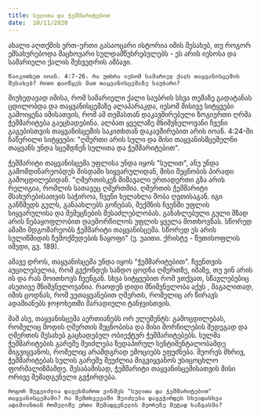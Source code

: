 ```yaml
---
title: სულითა და ჭეშმარიტებით
date:  10/11/2020
---
```


ახალი აღთქმის ერთ-ერთი გასაოცარი ისტორია იმის შესახებ, თუ როგორ ემსახურებოდა მაცხოვარი სულდამწუხრებულებს - ეს არის იესოსა და სამარიელი ქალის შეხვედრის ამბავი.

`წაიკითხეთ იოან. 4:7-26. რა უთხრა იესომ სამარიელ ქალს თაყვანისცემის შესახებ? რითი დაიწყეს მათ თაყვანისცემაზე საუბარი?`

მიუხედავად იმისა, რომ სამარიელი ქალი საუბრის  სხვა თემაზე გადატანას ცდილობდა და თაყვანისცემაზე ალაპარაკდა, იესომ მისივე სიტყვები გამოიყენა იმისათვის, რომ ამ თემასთან დაკავშირებული ზოგიერთი ღრმა ჭეშმარიტება გაეცხადებინა. ალბათ ყველაზე მნიშვნელოვანი ჩვენი გაგებისთვის თაყვანისცემის საკითხთან დაკავშირებით არის იოან. 4:24-ში ჩაწერილი სიტყვები: "ღმერთი არის სული და მისი თაყვანისმცემელნი თაყვანს უნდა სცემდნენ სულითა და ჭეშმარიტებით".

ჭეშმარიტი თაყვანისცემა უფლისა უნდა იყოს "სულით", ანუ უნდა გამომდინარეობდეს მისდამი სიყვარულიდან, მისი შეცნობის პირადი გამოცდილებიდან. "ღმერთისკენ მიმავალი ერთადერთი გზა არის რელიგია, რომლის სათავეც ღმერთშია. ღმერთის ჭეშმარიტი მსახურებისათვის საჭიროა, ჩვენი ხელახლა შობა ღვთისაგან. იგი განწმედს გულს, განაახლებს გონებას, შექმნის ჩვენში უფლის სიყვარულისა და შემეცნების შესაძლებლობას. განახლებული გული მზად არის ნებაყოფლობით დაემორჩილოს უფლის ყველა მოთხოვნას. სწორედ ამაში მდგომარეობს ჭეშმარიტი თაყვანისცემა. სწორედ ეს არის სულიწმიდის ზემოქმედების ნაყოფი" (ე. უაითი. ქრისტე - წუთისოფლის იმედი, გვ. 189).

ამავე დროს, თაყვანისცემა უნდა იყოს "ჭეშმარიტებით". ჩვენთვის აუცილებელია, რომ გვქონდეს სანდო ცოდნა ღმერთზე, იმაზე, თუ ვინ არის ის და რას მოითხოვს ჩვენგან. სხვა სიტყვებით რომ ვთქვათ, სწავლებებიც ასეთივე მნიშვნელოვანია.  რაოდენ დიდი მნიშვნელობა აქვს , მაგალითად, იმის ცოდნას, რომ ვეთაყვანებით ღმერთს, რომელიც არ წირავს ადამიანებს ჯოჯოხეთში მარადიული ტანჯვისთვის.

მაშ ასე, თაყვანისცემა აერთიანებს ორ ელემენტს: გამოცდილებას, რომელიც მოდის ღმერთის შეცნობისა და მისი მორჩილების შედეგად და ღმერთის შესახებ გაცხადებულ ობიექტურ ჭეშმარიტებებს. სულმა ჭეშმარიტების გარეშე შეიძლება ზედაპირულ სენტიმენტალობამდე მიგვიყვანოს, რომელიც არამდგრად ემოციებს ეფუძნება. მეორეს მხრივ, ჭეშმარიტებას სულის გარეშე შეუძლია მიგვიყვანოს უსიცოცხლო ფორმალიზმამდე. შესაბამისად, ჭეშმარიტი თაყვანისცემისათვის მისი ორივე შემადგენელი გვჭირდება.

`როგორ შეგვიძლია დავეხმაროთ ვინმეს "სულითა და ჭეშმარიტებით" თაყვანისცემაში? რა შემთხვევაში შეიძლება დაგვჭირდეს სხვადასხვა ადამიანთან რომელიმე ერთი შემადგენელის მეორეზე მეტად ხაზგასმა?`
